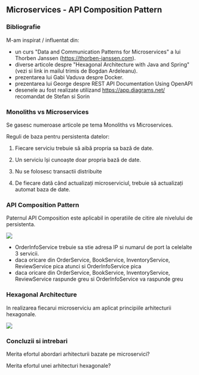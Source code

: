 ## Microservices - API Composition Pattern

### Bibliografie

M-am inspirat / influentat din:
- un curs "Data and Communication Patterns for Microservices" a lui Thorben Janssen (https://thorben-janssen.com).
- diverse articole despre "Hexagonal Architecture with Java and Spring" (vezi si link in mailul trimis de Bogdan Ardeleanu).
- prezentarea lui Gabi Vaduva despre Docker.
- prezentarea lui George despre REST API Documentation Using OpenAPI
- desenele au fost realizate utilizand https://app.diagrams.net/ recomandat de Stefan si Sorin


### Monoliths vs Microservices

Se gasesc numeroase articole pe tema Monoliths vs Microservices.

Reguli de baza pentru persistenta datelor:
 1. Fiecare serviciu trebuie să aibă propria sa bază de date.

 2. Un serviciu își cunoaște doar propria bază de date.

 3. Nu se folosesc transactii distribuite
 
 4. De fiecare dată când actualizați microserviciul, trebuie să actualizați automat baza de date.

### API Composition Pattern
Paternul API Composition este aplicabil in operatiile de citire ale nivelului de persistenta.

![](https://github.com/dgpavel/dcpm/blob/main/API%20Composition/api-composition.jpg)

- OrderInfoService trebuie sa stie adresa IP si numarul de port la celelalte 3 servicii.
- daca oricare din OrderService, BookService, InventoryService, ReviewService pica atunci si OrderInfoService pica
- daca oricare din OrderService, BookService, InventoryService, ReviewService raspunde greu si OrderInfoService va raspunde greu


### Hexagonal Architecture
In realizarea fiecarui microserviciu am aplicat principiile arhitecturii hexagonale.

![](https://github.com/dgpavel/dcpm/blob/main/API%20Composition/bookservice-hexagonal.jpg)

### Concluzii si intrebari
Merita efortul abordari arhitecturii bazate pe microservici?

Merita efortul unei arhitecturi hexagonale?

